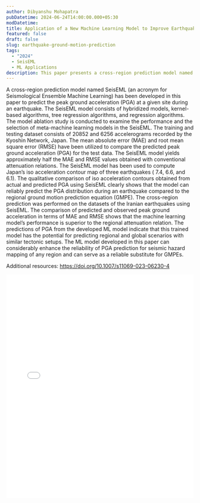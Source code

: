 ```yaml
---
author: Dibyanshu Mohapatra
pubDatetime: 2024-06-24T14:00:00.000+05:30
modDatetime:
title: Application of a New Machine Learning Model to Improve Earthquake Ground Motion Predictions
featured: false
draft: false
slug: earthquake-ground-motion-prediction
tags:
  - "2024"
  - SeisEML
  - ML Applications
description: This paper presents a cross-region prediction model named SeisEML for predicting peak ground acceleration (PGA) during earthquakes. The SeisEML model combines hybridized models, kernel-based algorithms, tree regression algorithms, and regression algorithms to achieve improved accuracy compared to conventional attenuation relations. The model has been tested on datasets from Japan and Iran, demonstrating its potential for regional and global earthquake predictions.
---
```


A cross-region prediction model named SeisEML (an acronym for Seismological Ensemble Machine Learning) has been developed in this paper to predict the peak ground acceleration (PGA) at a given site during an earthquake. The SeisEML model consists of hybridized models, kernel-based algorithms, tree regression algorithms, and regression algorithms. The model ablation study is conducted to examine the performance and the selection of meta-machine learning models in the SeisEML. The training and testing dataset consists of 20852 and 6256 accelerograms recorded by the Kyoshin Network, Japan. The mean absolute error (MAE) and root mean square error (RMSE) have been utilized to compare the predicted peak ground acceleration (PGA) for the test data. The SeisEML model yields approximately half the MAE and RMSE values obtained with conventional attenuation relations. The SeisEML model has been used to compute Japan’s iso acceleration contour map of three earthquakes ( 7.4, 6.6, and 6.1). The qualitative comparison of iso acceleration contours obtained from actual and predicted PGA using SeisEML clearly shows that the model can reliably predict the PGA distribution during an earthquake compared to the regional ground motion prediction equation (GMPE). The cross-region prediction was performed on the datasets of the Iranian earthquakes using SeisEML. The comparison of predicted and observed peak ground acceleration in terms of MAE and RMSE shows that the machine learning model’s performance is superior to the regional attenuation relation. The predictions of PGA from the developed ML model indicate that this trained model has the potential for predicting regional and global scenarios with similar tectonic setups. The ML model developed in this paper can considerably enhance the reliability of PGA prediction for seismic hazard mapping of any region and can serve as a reliable substitute for GMPEs.

Additional resources:
https://doi.org/10.1007/s11069-023-06230-4

<embed src="/assets/slides/2024-06-24--Dibyanshu--earthquake-ground-motion-prediction.pdf" type="application/pdf" width="100%" height="600px">
